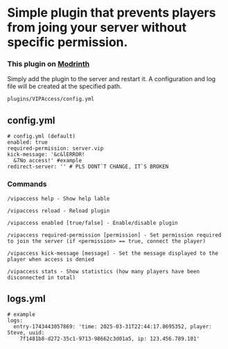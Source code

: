 # Simple plugin that prevents players from joing your server without specific permission.

### This plugin on [Modrinth](https://modrinth.com/plugin/vipaccess)

Simply add the plugin to the server and restart it.
A configuration and log file will be created at the specified path.
```
plugins/VIPAccess/config.yml
```

## **config.yml**


```
# config.yml (default)
enabled: true
required-permission: server.vip
kick-message: '&c&lERROR!
  &7No access!' #example
redirect-server: '' # PLS DONT`T CHANGE, IT`S BROKEN
```

### Commands
```
/vipaccess help - Show help lable

/vipaccess reload - Reload plugin

/vipaccess enabled [true/false] - Enable/disable plugin

/vipaccess required-permission [permission] - Set permission required to join the server (if <permission> == true, connect the player)

/vipaccess kick-message [message] - Set the message displayed to the player when access is denied

/vipaccess stats - Show statistics (how many players have been disconnected in total)
```
## logs.yml

```
# example
logs:
  entry-1743443057869: 'time: 2025-03-31T22:44:17.8695352, player: Steve, uuid:
    7f1481b8-d272-35c1-9713-98662c3d01a5, ip: 123.456.789.101'
```
